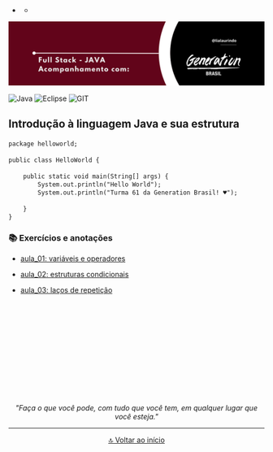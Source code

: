 - - 
<img src="/img/banner.png" alt="drawing"/>


![Java](https://img.shields.io/badge/java-%23ED8B00.svg?style=for-the-badge&logo=java&logoColor=white)
![Eclipse](https://img.shields.io/badge/Eclipse-FE7A16.svg?style=for-the-badge&logo=Eclipse&logoColor=white)
![GIT](https://img.shields.io/badge/GIT-E44C30?style=for-the-badge&logo=git&logoColor=white)




## Introdução à linguagem Java e sua estrutura ##

``` 
package helloworld;

public class HelloWorld {

	public static void main(String[] args) {
		System.out.println("Hello World");
		System.out.println("Turma 61 da Generation Brasil! ♥");

	}
}

```


<div id='inicio'/> 

### 📚 Exercícios e anotações  ### 

* [aula_01: variáveis e operadores](https://github.com/lialaurindo/aulas-java/tree/main/aula_01/src)

* [aula_02: estruturas condicionais](https://github.com/lialaurindo/aulas-java/tree/main/aula_01/src/aula_02)

* [aula_03: laços de repetição](https://github.com/lialaurindo/aulas-java/tree/main/aula_01/src/aula_03/)

<br>
<br>
<br>
<br>
<br>



<br>
<br>
<br>
<br>
<br>
<br>


<center>

*"Faça o que você pode, com tudo que você tem, em qualquer lugar que você esteja."*


---
[🔝 Voltar ao início](#inicio)
